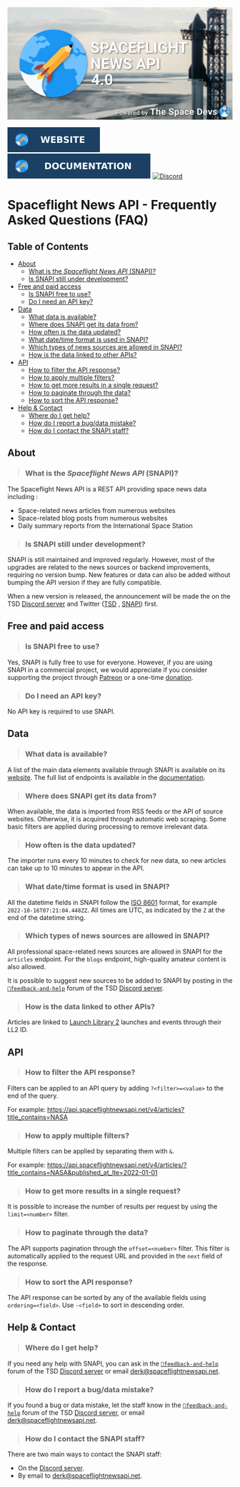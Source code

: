 ![SNAPI Cover](../assets/snapi_poster.png)

[![Website](https://raw.githubusercontent.com/TheSpaceDevs/Tutorials/b475617700544896da25f3dbf70857c111d93299/assets/badge_snapi_website.svg)](https://spaceflightnewsapi.net/)
[![Documentation](https://raw.githubusercontent.com/TheSpaceDevs/Tutorials/b475617700544896da25f3dbf70857c111d93299/assets/badge_snapi_doc.svg)](https://api.spaceflightnewsapi.net/v4/docs)
[![Discord](https://img.shields.io/badge/Discord-%237289DA.svg?style=for-the-badge&logo=discord&logoColor=white)](https://discord.gg/p7ntkNA)

# Spaceflight News API - Frequently Asked Questions (FAQ)

## Table of Contents

<!-- Start TOC (do not remove me) -->

* [About](#about)
    * [What is the *Spaceflight News API* (SNAPI)?](#what-is-the-spaceflight-news-api-snapi)
    * [Is SNAPI still under development?](#is-snapi-still-under-development)
* [Free and paid access](#free-and-paid-access)
    * [Is SNAPI free to use?](#is-snapi-free-to-use)
    * [Do I need an API key?](#do-i-need-an-api-key)
* [Data](#data)
    * [What data is available?](#what-data-is-available)
    * [Where does SNAPI get its data from?](#where-does-snapi-get-its-data-from)
    * [How often is the data updated?](#how-often-is-the-data-updated)
    * [What date/time format is used in SNAPI?](#what-datetime-format-is-used-in-snapi)
    * [Which types of news sources are allowed in SNAPI?](#which-types-of-news-sources-are-allowed-in-snapi)
    * [How is the data linked to other APIs?](#how-is-the-data-linked-to-other-apis)
* [API](#api)
    * [How to filter the API response?](#how-to-filter-the-api-response)
    * [How to apply multiple filters?](#how-to-apply-multiple-filters)
    * [How to get more results in a single request?](#how-to-get-more-results-in-a-single-request)
    * [How to paginate through the data?](#how-to-paginate-through-the-data)
    * [How to sort the API response?](#how-to-sort-the-api-response)
* [Help & Contact](#help--contact)
    * [Where do I get help?](#where-do-i-get-help)
    * [How do I report a bug/data mistake?](#how-do-i-report-a-bugdata-mistake)
    * [How do I contact the SNAPI staff?](#how-do-i-contact-the-snapi-staff)

## About

> ### What is the *Spaceflight News API* (SNAPI)?

The Spaceflight News API is a REST API providing space news data including :

- Space-related news articles from numerous websites
- Space-related blog posts from numerous websites
- Daily summary reports from the International Space Station

> ### Is SNAPI still under development?

SNAPI is still maintained and improved regularly. However, most of the upgrades are related to the news sources or
backend improvements, requiring no version bump. New features or data can also be added without bumping the API
version if they are fully compatible.

When a new version is released, the announcement will be made the on the
TSD [Discord server](https://discord.gg/p7ntkNA) and Twitter ([TSD](https://twitter.com/TheSpaceDevs)
, [SNAPI](https://twitter.com/the_snapi)) first.

## Free and paid access

> ### Is SNAPI free to use?

Yes, SNAPI is fully free to use for everyone. However, if you are using SNAPI in a commercial project, we would
appreciate if you consider supporting the project through [Patreon](https://www.patreon.com/thespacedevs) or a
one-time [donation](https://ko-fi.com/derkweijers).

> ### Do I need an API key?

No API key is required to use SNAPI.

## Data

> ### What data is available?

A list of the main data elements available through SNAPI is available on its [website](https://spaceflightnewsapi.net/).
The full list of endpoints is available in the [documentation](https://api.spaceflightnewsapi.net/v4/docs).

> ### Where does SNAPI get its data from?

When available, the data is imported from RSS feeds or the API of source websites.
Otherwise, it is acquired through automatic web scraping.
Some basic filters are applied during processing to remove irrelevant data.


> ### How often is the data updated?

The importer runs every 10 minutes to check for new data, so new articles can take up to 10 minutes to appear in the
API.

> ### What date/time format is used in SNAPI?

All the datetime fields in SNAPI follow the [ISO 8601](https://en.wikipedia.org/wiki/ISO_8601) format, for example
`2022-10-16T07:21:04.448ZZ`. All times are UTC, as indicated by the `Z` at the end of the datetime string.

> ### Which types of news sources are allowed in SNAPI?

All professional space-related news sources are allowed in SNAPI for the `articles` endpoint.
For the `blogs` endpoint, high-quality amateur content is also allowed.

It is possible to suggest new sources to be added to SNAPI by posting in the
[`💬feedback-and-help`](https://discord.com/channels/676725644444565514/1019976345884827750) forum of the TSD
[Discord server](https://discord.gg/p7ntkNA).

> ### How is the data linked to other APIs?

Articles are linked to [Launch Library 2](https://thespacedevs.com/llapi) launches and events through their LL2 ID.

## API

> ### How to filter the API response?

Filters can be applied to an API query by adding `?<filter>=<value>` to the end of the query.

For example: https://api.spaceflightnewsapi.net/v4/articles?title_contains=NASA

> ### How to apply multiple filters?

Multiple filters can be applied by separating them with `&`.

For example: https://api.spaceflightnewsapi.net/v4/articles/?title_contains=NASA&published_at_lte=2022-01-01


> ### How to get more results in a single request?

It is possible to increase the number of results per request by using the `limit=<number>` filter.

> ### How to paginate through the data?

The API supports pagination through the `offset=<number>` filter. This filter is automatically applied to the request
URL and provided in the `next` field of the response.

> ### How to sort the API response?

The API response can be sorted by any of the available fields using `ordering=<field>`. Use `-<field>` to sort in
descending order.

## Help & Contact

> ### Where do I get help?
If you need any help with SNAPI, you can ask in the
[`💬feedback-and-help`](https://discord.com/channels/676725644444565514/1019976345884827750) forum of the TSD
[Discord server](https://discord.gg/p7ntkNA) or email [derk@spaceflightnewsapi.net](mailto:derk@spaceflightnewsapi.net).

> ### How do I report a bug/data mistake?

If you found a bug or data mistake, let the staff know in the
[`💬feedback-and-help`](https://discord.com/channels/676725644444565514/1019976345884827750) forum of the TSD
[Discord server](https://discord.gg/p7ntkNA), or
email [derk@spaceflightnewsapi.net](mailto:derk@spaceflightnewsapi.net).

> ### How do I contact the SNAPI staff?

There are two main ways to contact the SNAPI staff:

- On the [Discord server](https://discord.gg/p7ntkNA).
- By email to [derk@spaceflightnewsapi.net](mailto:derk@spaceflightnewsapi.net).